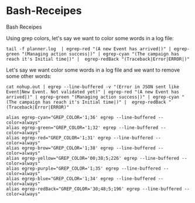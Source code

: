 # Bash-Receipes
Bash Receipes


Using grep colors, let's say we want to color some words in a log file:

```
tail -f planner.log  | egrep-red "(A new Event has arrived|)" | egrep-green "(Managing action success|)" | egrep-cyan "(The campaign has reach it's Initial time|)" |  egrep-redBack "(Traceback|Error|ERROR|)"
```

Let's say we want color some words in a log file and we want to remove some other words:

```
cat nohup.out | egrep --line-buffered -v "(Error in JSON sent like Event|New Event. Not validated yet)" | egrep-red "(A new Event has arrived|)" | egrep-green "(Managing action success|)" | egrep-cyan "(The campaign has reach it's Initial time|)" |  egrep-redBack "(Traceback|Error|ERROR)"
```



```
alias egrep-cyan="GREP_COLOR='1;36' egrep --line-buffered --color=always"
alias egrep-green="GREP_COLOR='1;32' egrep --line-buffered --color=always"
alias egrep-red="GREP_COLOR='1;31' egrep --line-buffered --color=always"
alias egrep-brow="GREP_COLOR='1;38' egrep --line-buffered --color=always"
alias egrep-yellow="GREP_COLOR='00;38;5;226' egrep --line-buffered --color=always"
alias egrep-purple="GREP_COLOR='1;35' egrep --line-buffered --color=always"
alias egrep-blue="GREP_COLOR='1;34' egrep --line-buffered --color=always"
alias egrep-redBack="GREP_COLOR='30;48;5;196' egrep --line-buffered --color=always"
```

